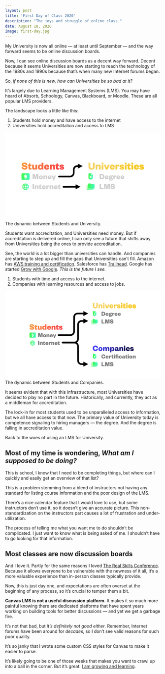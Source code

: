 ```yaml
---
layout: post
title: 'First Day of Class 2020'
description: "The joys and struggle of online class."
date: August 18, 2020
image: first-day.jpg
---
```


My University is now all online — at least until September — and the way forward seems to be online discussion boards.

Now, I can see online discussion boards as a decent way forward.  Decent because it seems Universities are now starting to reach the technology of the 1980s and 1990s because that’s when many new Internet forums began.

So, *if none of this is new, how can Universities be so bad at it?*

It’s largely due to Learning Management Systems (LMS). You may have heard of Absorb, Schoology, Canvas, Blackboard, or Moodle. These are all popular LMS providers.

The landscape looks a little like this:
1. Students hold money and have access to the internet
2. Universities hold accreditation and access to LMS

<figure style="margin: 0;">
    <img src="/images/posts/students-universities.png" alt="Dynamic between Students and University">
    <figcaption>The dynamic between Students and University.</figcaption>
</figure>

Students want accreditation, and Universities need money. But if accreditation is delivered online, I can only see a future that shifts away from Universities being the ones to provide accreditation.

See, the world is a lot bigger than universities can handle. And companies are starting to step up and fill the gaps that Universities can’t fill. Amazon has [AWS training and certification](https://aws.amazon.com/training/). Salesforce has [Trailhead](https://trailhead.salesforce.com/en/home). Google has started [Grow with Google](https://grow.google/). *This is the future I see.*

1. Students with time and access to the internet.
2. Companies with learning resources and access to jobs.

<figure style="margin: 0;">
    <img src="/images/posts/students-companies.png" alt="Dynamic between Students and University">
    <figcaption>The dynamic between Students and Companies.</figcaption>
</figure>

It seems evident that with this infrastructure, most Universities have decided to play no part in the future. Historically, and currently, they act as a middleman for accreditation.

The lock-in for most students used to be unparalleled access to information, but we all have access to that now. The primary value of University today is competence signaling to hiring managers — the degree. And the degree is falling in accreditation value.

Back to the woes of using an LMS for University.

## Most of my time is wondering, <em>What am I supposed to be doing?</em>

This is school, I know that I need to be completing things, but where can I quickly and easily get an overview of that list?

This is a problem stemming from a blend of instructors not having any standard for listing course information and the poor design of the LMS.

There’s a nice calendar feature that I would love to use, but some instructors don‘t use it, so it doesn’t give an accurate picture. This non-standardization on the instructors part causes a lot of frustration and under-utilization.

The process of telling me what you want me to do shouldn’t be complicated. I just want to know what is being asked of me. I shouldn’t have to go looking for that information.

## Most classes are now discussion boards
And I love it. Partly for the same reasons I loved [The Real Skills Conference](https://lukasmurdock.com/real-skills-conference/). Because it allows everyone to be vulnerable with the newness of it all, it’s a more valuable experience than in-person classes typically provide.

Now, this is just day one, and expectations are often overset at the beginning of any process, so it’s crucial to temper them a bit.

**Canvas LMS is not a useful discussion platform.** It makes it so much more painful knowing there are dedicated platforms that have spent years working on building tools for better discussions — and yet we get a garbage fire.

It’s not that bad, but *it’s definitely not good either*. Remember, Internet forums have been around for *decades*, so I don’t see valid reasons for such poor quality.

It’s so janky that I wrote some custom CSS styles for Canvas to make it easier to parse.

It’s likely going to be one of those weeks that makes you want to crawl up into a ball in the corner. But it’s great. [I am growing and learning](https://lukasmurdock.com/aroundtheweb/#:~:text=I%20AM%20GROWING%20AND%20LEARNING).